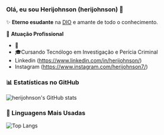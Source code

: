 ### Olá, eu sou Herijohnson (herijohnson) 👋

✨ **Eterno esudante** na [DIO](https://dio.me) e amante de todo o conhecimento.

🏢 **Atuação Profissional**
- 🚀 
- 🎓Cursando Tecnólogo em Investigação e Perícia Criminal
- Linkedin (https://www.linkedin.com/in/herijohnson/)
- Instagram (https://www.instagram.com/herijohnson7/)

### 📊 Estatísticas no GitHub

![herijohnson's GitHub stats](https://github-readme-stats.vercel.app/api?username=herijohnson&show_icons=true&theme=dracula)

### 🚀 Linguagens Mais Usadas

![Top Langs](https://github-readme-stats.vercel.app/api/top-langs/?username=herijohnson&layout=compact)
